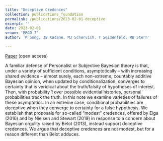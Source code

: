 ```yaml
---
title: "Deceptive Credences"
collection: publications_foundation
permalink: /publications/2023-02-01-deceptive
excerpt: ''
date: 2023-02-01
venue: 'ERGO 7'
author: 'R Gong, JB Kadane, MJ Schervish, T Seidenfeld, RB Stern'

---
```


[Paper](https://doi.org/10.3998/ergo.1125) (open access)


A familiar defense of Personalist or Subjective Bayesian theory is that, under a variety of
sufficient conditions, asymptotically – with increasing shared evidence – almost surely, each
non-extreme, countably additive Bayesian opinion, when updated by conditionalization,
converges to certainty that is veridical about the truth/falsity of hypotheses of interest. Then,
with probability 1 over possible evidential histories, personal probabilities track the truth. In this
note we examine varieties of failures of these asymptotics. In an extreme case, conditional
probabilities are deceptive when they converge to certainty for a false hypothesis. We establish
that proposals for so-called “modest” credences, offered by Elga (2016) and by Nielsen and
Stewart (2019) in response to a concern about Bayesian orgulity raised by Belot (2013), instead
support deceptive credences. We argue that deceptive credences are not modest, but for a reason
different than Belot adduces.
